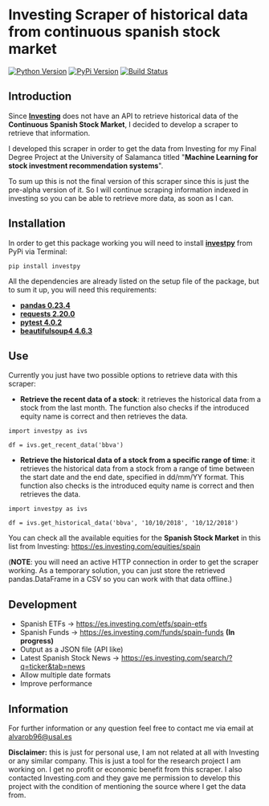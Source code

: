 # Investing Scraper of historical data from continuous spanish stock market

[![Python Version](https://img.shields.io/pypi/pyversions/investpy.svg)](https://pypi.org/project/investpy/)
[![PyPi Version](https://img.shields.io/pypi/v/investpy.svg)](https://pypi.org/project/investpy/)
[![Build Status](https://travis-ci.org/alvarob96/investpy.svg?branch=master)](https://pypi.org/project/investpy/)

## Introduction

Since [**Investing**](https://es.investing.com/) does not have an API to retrieve historical data of the **Continuous Spanish Stock Market**, I decided to develop a scraper to retrieve that information.

I developed this scraper in order to get the data from Investing for my Final Degree Project at the University of Salamanca titled "**Machine Learning for stock investment recommendation systems**".

To sum up this is not the final version of this scraper since this is just the pre-alpha version of it. So I will continue scraping information indexed in investing so you can be able to retrieve more data, as soon as I can.

## Installation

In order to get this package working you will need to install [**investpy**](https://pypi.org/project/investpy/) from PyPi via Terminal:

``pip install investpy``

All the dependencies are already listed on the setup file of the package, but to sum it up, you will need this requirements:

* [**pandas 0.23.4**](https://pypi.org/project/pandas/)
* [**requests 2.20.0**](https://pypi.org/project/requests/)
* [**pytest 4.0.2**](https://pypi.org/project/pytest/)
* [**beautifulsoup4 4.6.3**](https://pypi.org/project/beautifulsoup4/)

## Use

Currently you just have two possible options to retrieve data with this scraper:

* **Retrieve the recent data of a stock**: it retrieves the historical data from a stock from the last month. The function also checks if the introduced equity name is correct and then retrieves the data.
```
import investpy as ivs

df = ivs.get_recent_data('bbva')
```

* **Retrieve the historical data of a stock from a specific range of time**: it retrieves the historical data from a stock from a range of time between the start date and the end date, specified in dd/mm/YY format. This function also checks is the introduced equity name is correct and then retrieves the data.
```
import investpy as ivs

df = ivs.get_historical_data('bbva', '10/10/2018', '10/12/2018')
```

You can check all the available equities for the **Spanish Stock Market** in this list from Investing: https://es.investing.com/equities/spain

(**NOTE**: you will need an active HTTP connection in order to get the scraper working. As a temporary solution, you can just store the retrieved pandas.DataFrame in a CSV so you can work with that data offline.)

## Development

* Spanish ETFs -> https://es.investing.com/etfs/spain-etfs
* Spanish Funds -> https://es.investing.com/funds/spain-funds **(In progress)**
* Output as a JSON file (API like)
* Latest Spanish Stock News -> https://es.investing.com/search/?q=ticker&tab=news
* Allow multiple date formats
* Improve performance

## Information

For further information or any question feel free to contact me via email at alvarob96@usal.es

**Disclaimer:** this is just for personal use, I am not related at all with Investing or any similar company. This is just a tool for the research project I am working on. I get no profit or economic benefit from this scraper. I also contacted Investing.com and they gave me permission to develop this project with the condition of mentioning the source where I get the data from.
